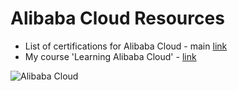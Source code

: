 # Alibaba Cloud Resources

 - List of certifications for Alibaba Cloud - main [link](https://edu.alibabacloud.com/certification)
 - My course 'Learning Alibaba Cloud' - [link](https://www.linkedin.com/learning/learning-alibaba-cloud)

 ![Alibaba Cloud](https://github.com/lynnlangit/learning-cloud/blob/master/AlibabaCloud/alibaba-cloud.png)



